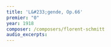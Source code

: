```yaml
---
title: 'L&#233;gende, Op.66'
premier: "0"
year: 1918
composer: /composers/florent-schmitt
audio_excerpts: 
---
```

